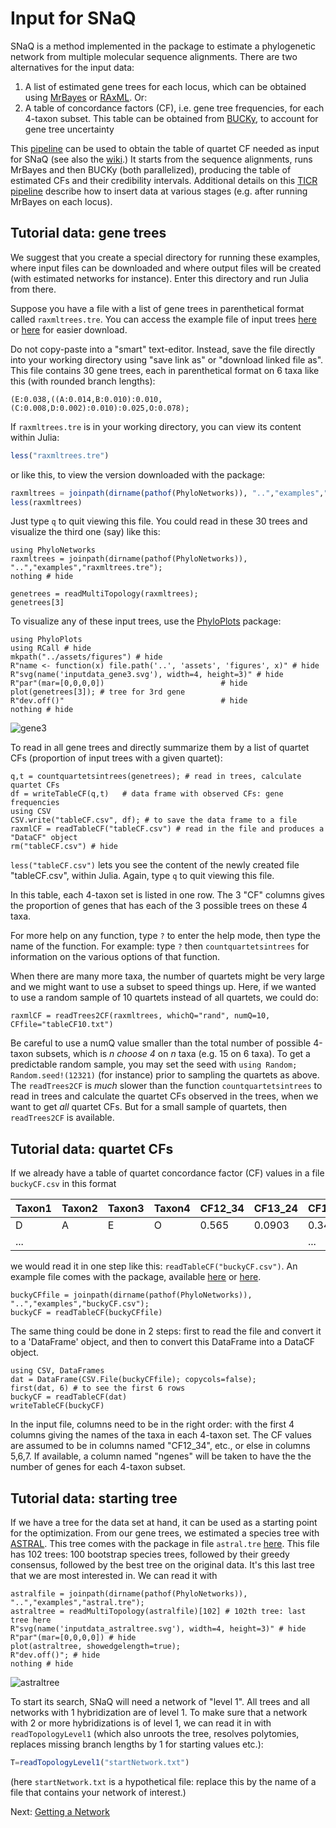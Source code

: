 # Input for SNaQ

SNaQ is a method implemented in the package to estimate a phylogenetic network
from multiple molecular sequence alignments. There are two alternatives for the input data:

1. A list of estimated gene trees for each locus, which can be obtained using [MrBayes](http://mrbayes.sourceforge.net) or [RAxML](http://sco.h-its.org/exelixis/software.html). Or:
2. A table of concordance factors (CF), i.e. gene tree frequencies, for each 4-taxon subset. This table can be obtained from [BUCKy](http://www.stat.wisc.edu/~ane/bucky/), to account for gene tree uncertainty

This [pipeline](https://github.com/nstenz/TICR) can be used to obtain the table of
quartet CF needed as input for SNaQ
(see also the [wiki](https://github.com/juliaphylo/PhyloNetworks.jl/wiki/TICR:-from-alignments-to-quartet-concordance-factors).)
It starts from the sequence alignments,
runs MrBayes and then BUCKy (both parallelized), producing the
table of estimated CFs and their credibility intervals.
Additional details on this [TICR pipeline](@ref)
describe how to insert data at various stages (e.g. after running MrBayes on each locus).

## Tutorial data: gene trees

We suggest that you create a special directory for running these examples,
where input files can be downloaded and where output files will be
created (with estimated networks for instance). Enter this directory
and run Julia from there.

Suppose you have a file with a list of gene trees in parenthetical
format called `raxmltrees.tre`.
You can access the example file of input trees
[here](https://github.com/juliaphylo/PhyloNetworks/blob/master/examples/raxmltrees.tre)
or
[here](https://raw.githubusercontent.com/juliaphylo/PhyloNetworks/master/examples/raxmltrees.tre)
for easier download.

Do not copy-paste into a "smart" text-editor. Instead, save the file
directly into your working directory using "save link as" or "download linked file as".
This file contains 30 gene trees, each in parenthetical format on 6 taxa
like this (with rounded branch lengths):

`(E:0.038,((A:0.014,B:0.010):0.010,(C:0.008,D:0.002):0.010):0.025,O:0.078);`

If `raxmltrees.tre` is in your working directory, you can view its content
within Julia:
```julia
less("raxmltrees.tre")
```
or like this, to view the version downloaded with the package:
```julia
raxmltrees = joinpath(dirname(pathof(PhyloNetworks)), "..","examples","raxmltrees.tre")
less(raxmltrees)
```
Just type `q` to quit viewing this file.
You could read in these 30 trees and visualize the third one (say) like this:
```@example qcf
using PhyloNetworks
raxmltrees = joinpath(dirname(pathof(PhyloNetworks)), "..","examples","raxmltrees.tre");
nothing # hide
```
```@repl qcf
genetrees = readMultiTopology(raxmltrees);
genetrees[3]
```
To visualize any of these input trees, use the
[PhyloPlots](https://github.com/juliaphylo/PhyloPlots.jl) package:
```@example qcf
using PhyloPlots
using RCall # hide
mkpath("../assets/figures") # hide
R"name <- function(x) file.path('..', 'assets', 'figures', x)" # hide
R"svg(name('inputdata_gene3.svg'), width=4, height=3)" # hide
R"par"(mar=[0,0,0,0])                          # hide
plot(genetrees[3]); # tree for 3rd gene
R"dev.off()"                                   # hide
nothing # hide
```
![gene3](../assets/figures/inputdata_gene3.svg)

To read in all gene trees and directly summarize them by a list
of quartet CFs (proportion of input trees with a given quartet):
```@repl qcf
q,t = countquartetsintrees(genetrees); # read in trees, calculate quartet CFs
df = writeTableCF(q,t)   # data frame with observed CFs: gene frequencies
using CSV
CSV.write("tableCF.csv", df); # to save the data frame to a file
raxmlCF = readTableCF("tableCF.csv") # read in the file and produces a "DataCF" object
rm("tableCF.csv") # hide
```
`less("tableCF.csv")` lets you see the content of the newly created
file "tableCF.csv", within Julia. Again, type `q` to quit viewing this file.

In this table, each 4-taxon set is listed in one row.
The 3 "CF" columns gives the proportion of genes that has
each of the 3 possible trees on these 4 taxa.

For more help on any function, type `?` to enter the help mode,
then type the name of the function. For example: type `?` then `countquartetsintrees`
for information on the various options of that function.

When there are many more taxa, the number of quartets
might be very large and we might want to use a subset to speed things up.
Here, if we wanted to use a random sample of 10 quartets
instead of all quartets, we could do:

`raxmlCF = readTrees2CF(raxmltrees, whichQ="rand", numQ=10, CFfile="tableCF10.txt")`

Be careful to use a numQ value smaller than the total number of possible
4-taxon subsets, which is *n choose 4* on *n* taxa (e.g. 15 on 6 taxa).
To get a predictable random sample, you may set the seed with
`using Random; Random.seed!(12321)`
(for instance) prior to sampling the quartets as above.
The `readTrees2CF` is *much* slower than the function `countquartetsintrees`
to read in trees and calculate the quartet CFs observed in the trees,
when we want to get *all* quartet CFs. But for a small sample of quartets,
then `readTrees2CF` is available.

## Tutorial data: quartet CFs

If we already have a table of quartet concordance factor (CF) values
in a file `buckyCF.csv` in this format

| Taxon1 | Taxon2 | Taxon3 | Taxon4 | CF12_34 | CF13_24 | CF14_23
|:-------|:-------|:-------|:-------|:--------|:--------|:-------
| D      | A| E | O|   0.565 |       0.0903 |       0.3447
| ...    |  |   |  |         |              |       ...

we would read it in one step like this: `readTableCF("buckyCF.csv")`.
An example file comes with the package, available
[here](https://github.com/juliaphylo/PhyloNetworks/blob/master/examples/buckyCF.csv)
or
[here](https://raw.githubusercontent.com/juliaphylo/PhyloNetworks/master/examples/buckyCF.csv).

```@repl qcf
buckyCFfile = joinpath(dirname(pathof(PhyloNetworks)), "..","examples","buckyCF.csv");
buckyCF = readTableCF(buckyCFfile)
```
The same thing could be done in 2 steps:
first to read the file and convert it to a 'DataFrame' object,
and then to convert this DataFrame into a DataCF object.
```@repl qcf
using CSV, DataFrames
dat = DataFrame(CSV.File(buckyCFfile); copycols=false);
first(dat, 6) # to see the first 6 rows
buckyCF = readTableCF(dat)
writeTableCF(buckyCF)
```
In the input file, columns need to be in the right order:
with the first 4 columns giving the names of the taxa in each 4-taxon set.
The CF values are assumed to be in columns named "CF12_34", etc.,
or else in columns 5,6,7.
If available, a column named "ngenes" will be taken to have the
the number of genes for each 4-taxon subset.

## Tutorial data: starting tree

If we have a tree for the data set at hand,
it can be used as a starting point for the optimization.
From our gene trees, we estimated a species tree with
[ASTRAL](https://github.com/smirarab/ASTRAL/blob/master/astral-tutorial.md).
This tree comes with the package in file `astral.tre`
[here](https://github.com/juliaphylo/PhyloNetworks/blob/master/examples/astral.tre).
This file has 102 trees: 100 bootstrap species trees,
followed by their greedy consensus,
followed by the best tree on the original data.
It's this last tree that we are most interested in.
We can read it with
```@example qcf
astralfile = joinpath(dirname(pathof(PhyloNetworks)), "..","examples","astral.tre");
astraltree = readMultiTopology(astralfile)[102] # 102th tree: last tree here
R"svg(name('inputdata_astraltree.svg'), width=4, height=3)" # hide
R"par"(mar=[0,0,0,0]) # hide
plot(astraltree, showedgelength=true);
R"dev.off()"; # hide
nothing # hide
```
![astraltree](../assets/figures/inputdata_astraltree.svg)

To start its search, SNaQ will need a network of "level 1".
All trees and all networks with 1 hybridization are of level 1.
To make sure that a network with 2 or more hybridizations is of level 1,
we can read it in with
`readTopologyLevel1` (which also unroots the tree, resolves polytomies,
replaces missing branch lengths by 1 for starting values etc.):
```julia
T=readTopologyLevel1("startNetwork.txt")
```
(here `startNetwork.txt` is a hypothetical file: replace this by
the name of a file that contains your network of interest.)

Next: [Getting a Network](@ref)
